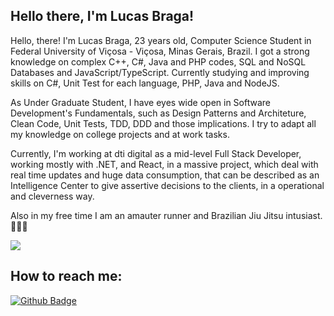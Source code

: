 ## Hello there, I'm Lucas Braga!
Hello, there! I'm Lucas Braga, 23 years old, Computer Science Student in Federal University of Viçosa - Viçosa, Minas Gerais, Brazil. I got a strong knowledge on complex C++, C#, Java and PHP codes, SQL and NoSQL Databases and JavaScript/TypeScript. Currently studying and improving skills on C#, Unit Test for each language, PHP, Java and NodeJS.

As Under Graduate Student, I have eyes wide open in Software Development's Fundamentals, such as Design Patterns and Architeture, Clean Code, Unit Tests, TDD, DDD and those implications. I try to adapt all my knowledge on college projects and at work tasks.

Currently, I'm working at dti digital as a mid-level Full Stack Developer, working mostly with .NET, and React, in a massive project, which deal with real time updates and huge data consumption, that can be described as an Intelligence Center to give assertive decisions to the clients, in a operational and cleverness way.

Also in my free time I am an amauter runner and Brazilian Jiu Jitsu intusiast. 🥋🏃🏻

![](https://komarev.com/ghpvc/?username=bragalucas1&color=green)
## How to reach me:
[![Github Badge](https://img.shields.io/badge/LinkedIn-0077B5?style=for-the-badge&logo=linkedin&logoColor=white&link=https://www.linkedin.com/in/lucas-braga-00677b209/)](https://www.linkedin.com/in/lucasbragam/) 

<!---
bragalucas1/bragalucas1 is a ✨ special ✨ repository because its `README.md` (this file) appears on your GitHub profile.
You can click the Preview link to take a look at your changes.
--->
